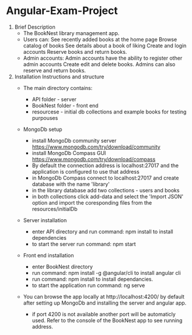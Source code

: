 # Angular-Exam-Project
1. Brief Description
   - The BookNest library management app.
   - Users can: 
        See recently added books at the home page
        Browse catalog of books
        See details about a book of liking
        Create and login accounts
        Reserve books and return books.
    - Admin accounts:
        Admin accounts have the ability to register other admin accounts
        Create edit and delete books.
        Admins can also reserve and return books.
2. Installation Instructions and structure
   - The main directory contains:
      - API folder - server
      - BookNest folder - front end
      - resourcese - initial db collections and example books for testing purpouses
  
   - MongoDb setup
     - install MongoDb community server https://www.mongodb.com/try/download/community
     - install MongoDb Compass GUI https://www.mongodb.com/try/download/compass
     - By default the connection address is localhost:27017 and the application is configured to use that address
     - in MongoDb Compass connect to localhost:27017 and create database with the name 'library'
     - in the library database add two collections - users and books
     - in both collections click add-data and select the 'Import JSON' option and import the coresponding files from the resources/initialDb 

   - Server installation
     - enter API directory and run command: npm install to install dependencies
     - to start the server run command: npm start
  
   - Front end installation
     - enter BookNest directory
     - run command: npm install -g @angular/cli to install angular cli
     - run command: npm install to install dependancies.
     - to start the application run command: ng serve
   
   - You can browse the app locally at http://localhost:4200/ by default after setting up MongoDb and installing the server and angular app.
     - if port 4200 is not available another port will be automaticly used. Refer to the console of the BookNest app to see running address. 